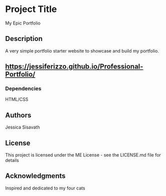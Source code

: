# Project Title

My Epic Portfolio

## Description
A very simple portfolio starter website to showcase and build my portfolio.
## https://jessiferizzo.github.io/Professional-Portfolio/

### Dependencies

HTML/CSS

## Authors

Jessica Sisavath


## License

This project is licensed under the ME License - see the LICENSE.md file for details

## Acknowledgments

Inspired and dedicated to my four cats
